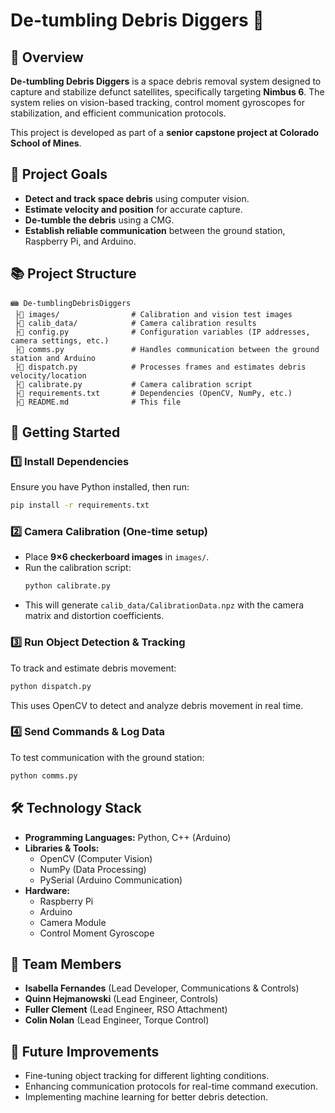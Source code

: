 # **De-tumbling Debris Diggers 🚀**  

## 📌 **Overview**  
**De-tumbling Debris Diggers** is a space debris removal system designed to capture and stabilize defunct satellites, specifically targeting **Nimbus 6**. The system relies on vision-based tracking, control moment gyroscopes for stabilization, and efficient communication protocols.  

This project is developed as part of a **senior capstone project at Colorado School of Mines**.  

## 🎯 **Project Goals**  
- **Detect and track space debris** using computer vision.  
- **Estimate velocity and position** for accurate capture.  
- **De-tumble the debris** using a CMG.  
- **Establish reliable communication** between the ground station, Raspberry Pi, and Arduino.  

## 📚 **Project Structure**  
```
📾 De-tumblingDebrisDiggers
 ├📂 images/                # Calibration and vision test images
 ├📂 calib_data/            # Camera calibration results
 ├📄 config.py              # Configuration variables (IP addresses, camera settings, etc.)
 ├📄 comms.py               # Handles communication between the ground station and Arduino
 ├📄 dispatch.py            # Processes frames and estimates debris velocity/location
 ├📄 calibrate.py           # Camera calibration script
 ├📄 requirements.txt       # Dependencies (OpenCV, NumPy, etc.)
 ├📄 README.md              # This file
```

## 🚀 **Getting Started**  

### 1️⃣ **Install Dependencies**  
Ensure you have Python installed, then run:  
```sh
pip install -r requirements.txt
```

### 2️⃣ **Camera Calibration** (One-time setup)  
- Place **9×6 checkerboard images** in `images/`.  
- Run the calibration script:  
  ```sh
  python calibrate.py
  ```
- This will generate `calib_data/CalibrationData.npz` with the camera matrix and distortion coefficients.

### 3️⃣ **Run Object Detection & Tracking**  
To track and estimate debris movement:  
```sh
python dispatch.py
```
This uses OpenCV to detect and analyze debris movement in real time.

### 4️⃣ **Send Commands & Log Data**  
To test communication with the ground station:  
```sh
python comms.py
```

## 🛠 **Technology Stack**  
- **Programming Languages:** Python, C++ (Arduino)  
- **Libraries & Tools:**  
  - OpenCV (Computer Vision)  
  - NumPy (Data Processing)  
  - PySerial (Arduino Communication)  
- **Hardware:**  
  - Raspberry Pi  
  - Arduino  
  - Camera Module  
  - Control Moment Gyroscope  

## 👥 **Team Members**  
- **Isabella Fernandes** (Lead Developer, Communications & Controls)  
- **Quinn Hejmanowski** (Lead Engineer, Controls)
- **Fuller Clement** (Lead Engineer, RSO Attachment)
- **Colin Nolan** (Lead Engineer, Torque Control)
  

## 📌 **Future Improvements**  
- Fine-tuning object tracking for different lighting conditions.  
- Enhancing communication protocols for real-time command execution.  
- Implementing machine learning for better debris detection.  
